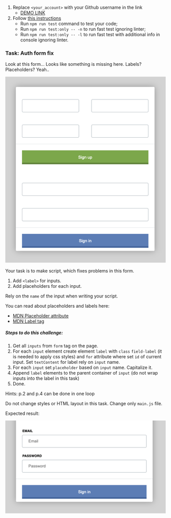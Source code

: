 1. Replace `<your_account>` with your Github username in the link
   - [DEMO LINK](https://AnastasiiaKorolko.github.io/js_task_fix_form_DOM/)
2. Follow [this instructions](https://mate-academy.github.io/layout_task-guideline/)
   - Run `npm run test` command to test your code;
   - Run `npm run test:only -- -n` to run fast test ignoring linter;
   - Run `npm run test:only -- -l` to run fast test with additional info in console ignoring linter.

### Task: Auth form fix

Look at this form... Looks like something is missing here. Labels? Placeholders? Yeah..

![Preview](./src/images/preview.png)

Your task is to make script, which fixes problems in this form.

1. Add `<label>` for inputs.
2. Add placeholders for each input.

Rely on the `name` of the input when writing your script.

You can read about placeholders and labels here:

- [MDN Placeholder attribute](https://developer.mozilla.org/en-US/docs/Web/HTML/Element/Input#attr-placeholder)
- [MDN Label tag](https://developer.mozilla.org/en-US/docs/Web/HTML/Element/label)

##### Steps to do this challenge:

1. Get all `inputs` from `form` tag on the page.
2. For each `input` element create element `label` with `class` `field-label` (it is needed to apply css styles) and `for` attribute where set `id` of current input. Set `textContent` for label rely on `input` name.
3. For each `input` set `placeholder` based on `input` name. Capitalize it.
4. Append `label` elements to the parent container of `input` (do not wrap inputs into the label in this task)
5. Done.

Hints: p.2 and p.4 can be done in one loop

Do not change styles or HTML layout in this task. Change only `main.js` file.

Expected result:

![Preview](./src/images/result.png)
